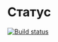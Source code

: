 # Статус
[![Build status](https://ci.appveyor.com/api/projects/status/kag20jugm724na5r?svg=true)](https://ci.appveyor.com/project/MikhailVoroshilov/ibank)
